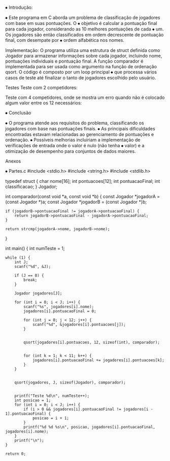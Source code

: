 ⦁	Introdução:

⦁	Este programa em C aborda um problema de classificação de jogadores com base em suas pontuações. O
⦁	objetivo é calcular a pontuação final para cada jogador, considerando as 10 melhores pontuações de cada
⦁	um. Os jogadores são então classificados em ordem decrescente de pontuação final, com desempate por
⦁	ordem alfabética nos nomes.

Implementação:
O programa utiliza uma estrutura de struct definida como Jogador para armazenar informações sobre cada
jogador, incluindo nome, pontuações individuais e pontuação final. A função comparador é implementada
para ser usada como argumento na função de ordenação qsort. O código é composto por um loop principal
⦁	que processa vários casos de teste até finalizar o tanto de jogadores escolhido pelo usuário.

Testes
Teste com 2 competidores:

 
Teste com 4 competidores, onde se mostra um erro quando não é colocado algum valor entre os 12
necessários:

 

⦁	Conclusão

⦁	O programa atende aos requisitos do problema, classificando os jogadores com base nas pontuações finais.
⦁	As principais dificuldades encontradas estavam relacionadas ao gerenciamento de pontuações e ordenação.
⦁	Possíveis melhorias incluiriam a implementação de verificações de entrada onde o valor é nulo (não tenha
⦁	valor) e a otimização de desempenho para conjuntos de dados maiores.

Anexos

⦁	Partes.c
#include <stdio.h>
#include <string.h>
#include <stdlib.h>


typedef struct {
    char nome[16];
    int pontuacoes[12];
    int pontuacaoFinal;
    int classificacao;
} Jogador;


int comparador(const void *a, const void *b) {
    const Jogador *jogadorA = (const Jogador *)a;
    const Jogador *jogadorB = (const Jogador *)b;


    if (jogadorB->pontuacaoFinal != jogadorA->pontuacaoFinal) {
        return jogadorB->pontuacaoFinal - jogadorA->pontuacaoFinal;
    }

    return strcmp(jogadorA->nome, jogadorB->nome);
}

int main() {
    int numTeste = 1; 

    while (1) {
        int J;
        scanf("%d", &J);

        if (J == 0) {
            break; 
        }

        Jogador jogadores[J];

        for (int i = 0; i < J; i++) {
            scanf("%s", jogadores[i].nome);
            jogadores[i].pontuacaoFinal = 0;

            for (int j = 0; j < 12; j++) {
                scanf("%d", &jogadores[i].pontuacoes[j]);
            }


            qsort(jogadores[i].pontuacoes, 12, sizeof(int), comparador);


            for (int k = 1; k < 11; k++) {
                jogadores[i].pontuacaoFinal += jogadores[i].pontuacoes[k];
            }
        }


        qsort(jogadores, J, sizeof(Jogador), comparador);


        printf("Teste %d\n", numTeste++);
        int posicao = 1;
        for (int i = 0; i < J; i++) {
            if (i > 0 && jogadores[i].pontuacaoFinal != jogadores[i - 1].pontuacaoFinal) {
                posicao = i + 1;
            }
            printf("%d %d %s\n", posicao, jogadores[i].pontuacaoFinal, jogadores[i].nome);
        }
        printf("\n");
    }

    return 0;
